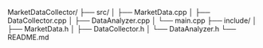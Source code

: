 MarketDataCollector/
├── src/
│   ├── MarketData.cpp
│   ├── DataCollector.cpp
│   ├── DataAnalyzer.cpp
│   └── main.cpp
├── include/
│   ├── MarketData.h
│   ├── DataCollector.h
│   └── DataAnalyzer.h
└── README.md


